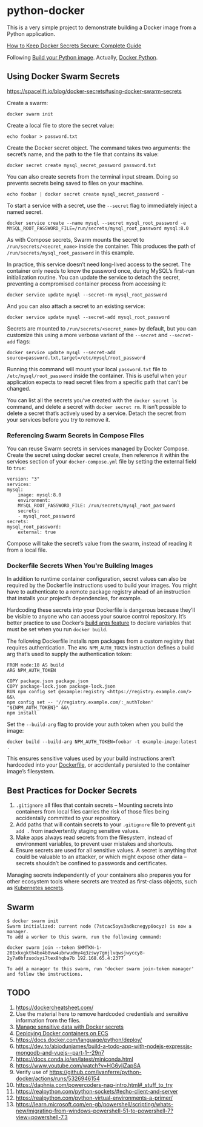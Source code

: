 # python-docker

This is a very simple project to demonstrate building a Docker image from a Python application.

[How to Keep Docker Secrets Secure: Complete Guide](https://spacelift.io/blog/docker-secrets)

Following [Build your Python image](https://docs.docker.com/language/python/build-images/). Actually, [Docker Python](https://docs.docker.com/language/python/).

## Using Docker Swarm Secrets

<https://spacelift.io/blog/docker-secrets#using-docker-swarm-secrets>

Create a swarm:

    docker swarm init

Create a local file to store the secret value:

    echo foobar > password.txt

Create the Docker secret object. The command takes two arguments: the secret’s name, and the path to the file that contains its value:

    docker secret create mysql_secret_password password.txt

You can also create secrets from the terminal input stream. Doing so prevents secrets being saved to files on your machine.

    echo foobar | docker secret create mysql_secret_password -

To start a service with a secret, use the `--secret` flag to immediately inject a named secret.

    docker service create --name mysql --secret mysql_root_password -e MYSQL_ROOT_PASSWORD_FILE=/run/secrets/mysql_root_password mysql:8.0

As with Compose secrets, Swarm mounts the secret to `/run/secrets/<secret_name>` inside the container. This produces the path of `/run/secrets/mysql_root_password` in this example.

In practice, this service doesn’t need long-lived access to the secret. The container only needs to know the password once, during MySQL’s first-run initialization routine. You can update the service to detach the secret, preventing a compromised container process from accessing it:

    docker service update mysql --secret-rm mysql_root_password

And you can also attach a secret to an existing service:

    docker service update mysql --secret-add mysql_root_password

Secrets are mounted to `/run/secrets/<secret_name>` by default, but you can customize this using a more verbose variant of the `--secret` and `--secret-add` flags:

    docker service update mysql --secret-add source=password.txt,target=/etc/mysql/root_password

Running this command will mount your local `password.txt` file to `/etc/mysql/root_password` inside the container. This is useful when your application expects to read secret files from a specific path that can’t be changed.

You can list all the secrets you’ve created with the `docker secret ls` command, and delete a secret with `docker secret rm`. It isn’t possible to delete a secret that’s actively used by a service. Detach the secret from your services before you try to remove it.

### Referencing Swarm Secrets in Compose Files

You can reuse Swarm secrets in services managed by Docker Compose. Create the secret using docker secret create, then reference it within the services section of your `docker-compose.yml` file by setting the external field to `true`:

    version: "3"
    services:
    mysql:
        image: mysql:8.0
        environment:
        MYSQL_ROOT_PASSWORD_FILE: /run/secrets/mysql_root_password
        secrets:
        - mysql_root_password
    secrets:
    mysql_root_password:
        external: true

Compose will take the secret’s value from the swarm, instead of reading it from a local file.

### Dockerfile Secrets When You're Building Images

In addition to runtime container configuration, secret values can also be required by the Dockerfile instructions used to build your images. You might have to authenticate to a remote package registry ahead of an instruction that installs your project’s dependencies, for example.

Hardcoding these secrets into your Dockerfile is dangerous because they’ll be visible to anyone who can access your source control repository. It’s better practice to use Docker’s [build args feature](https://docs.docker.com/engine/reference/builder/#arg) to declare variables that must be set when you run `docker build`.

The following Dockerfile installs npm packages from a custom registry that requires authentication. The `ARG NPM_AUTH_TOKEN` instruction defines a build arg that’s used to supply the authentication token:

    FROM node:18 AS build
    ARG NPM_AUTH_TOKEN

    COPY package.json package.json
    COPY package-lock.json package-lock.json
    RUN npm config set @example:registry <https://registry.example.com/> &&\
    npm config set -- '//registry.example.com/:_authToken' "${NPM_AUTH_TOKEN}" &&\
    npm install

Set the `--build-arg` flag to provide your auth token when you build the image:

    docker build --build-arg NPM_AUTH_TOKEN=foobar -t example-image:latest .

This ensures sensitive values used by your build instructions aren’t hardcoded into your [Dockerfile](https://spacelift.io/blog/dockerfile), or accidentally persisted to the container image’s filesystem.

## Best Practices for Docker Secrets

1. `.gitignore` all files that contain secrets – Mounting secrets into containers from local files carries the risk of those files being accidentally committed to your repository.
2. Add paths that will contain secrets to your `.gitignore` file to prevent `git add .` from inadvertently staging sensitive values.
3. Make apps always read secrets from the filesystem, instead of environment variables, to prevent user mistakes and shortcuts.
4. Ensure secrets are used for all sensitive values. A secret is anything that could be valuable to an attacker, or which might expose other data – secrets shouldn’t be confined to passwords and certificates.

Managing secrets independently of your containers also prepares you for other ecosystem tools where secrets are treated as first-class objects, such as [Kubernetes secrets](https://spacelift.io/blog/kubernetes-secrets).

## Swarm

    $ docker swarm init
    Swarm initialized: current node (7stcac5oys3adkcnegyp0ocyz) is now a manager.
    To add a worker to this swarm, run the following command:

    docker swarm join --token SWMTKN-1-201xkxgkth4bx4b8vw4ubrwudmy4q3zswy7gmjlvqwsjwyccy8-2y7a0bfzuodsyi7tex8hqba7b 192.168.65.4:2377

    To add a manager to this swarm, run 'docker swarm join-token manager' and follow the instructions.

## TODO

1. <https://dockercheatsheet.com/>
1. Use the material here to remove hardcoded credentials and sensitive information from the files.
1. [Manage sensitive data with Docker secrets](https://docs.docker.com/engine/swarm/secrets/)
1. [Deploying Docker containers on ECS](https://docs.docker.com/cloud/ecs-integration/)
1. <https://docs.docker.com/language/python/deploy/>
1. <https://dev.to/abiodunjames/build-a-todo-app-with-nodejs-expressjs-mongodb-and-vuejs--part-1--29n7>
1. <https://docs.conda.io/en/latest/miniconda.html>
1. <https://www.youtube.com/watch?v=HG6yIjZapSA>
1. Verify use of <https://github.com/ivanferre/python-docker/actions/runs/5326946154>
1. <https://daphnia.com/powercoders-nag-intro.html#_stuff_to_try>
1. <https://realpython.com/python-sockets/#echo-client-and-server>
1. <https://realpython.com/python-virtual-environments-a-primer/>
1. <https://learn.microsoft.com/en-gb/powershell/scripting/whats-new/migrating-from-windows-powershell-51-to-powershell-7?view=powershell-7.3>
